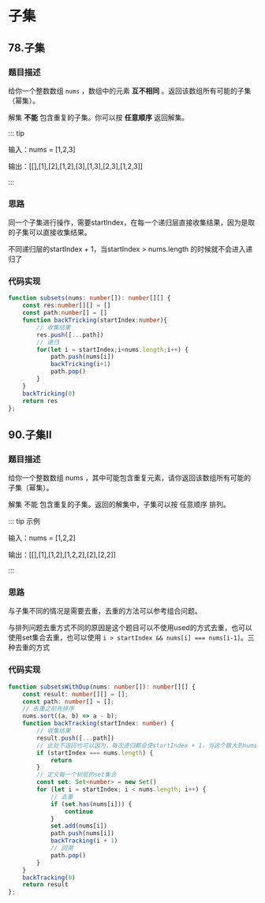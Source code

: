 # 子集
## 78.子集

### 题目描述

给你一个整数数组 `nums` ，数组中的元素 **互不相同** 。返回该数组所有可能的子集（幂集）。

解集 **不能** 包含重复的子集。你可以按 **任意顺序** 返回解集。

::: tip

输入：nums = [1,2,3]

输出：[[],[1],[2],[1,2],[3],[1,3],[2,3],[1,2,3]]

:::

### 思路

同一个子集进行操作，需要startIndex，在每一个递归层直接收集结果，因为是取的子集可以直接收集结果。

不同递归层的startIndex + 1，当startIndex > nums.length 的时候就不会进入递归了

### 代码实现

```ts
function subsets(nums: number[]): number[][] {
    const res:number[][] = []
    const path:number[] = []
    function backTricking(startIndex:number){
        // 收集结果
        res.push([...path])
		// 递归
        for(let i = startIndex;i<nums.length;i++) {
            path.push(nums[i])
            backTricking(i+1)
            path.pop()
        }
    }
    backTricking(0)
    return res
};
```

## 90.子集Ⅱ

### 题目描述

给你一个整数数组 nums ，其中可能包含重复元素，请你返回该数组所有可能的子集（幂集）。

解集 不能 包含重复的子集。返回的解集中，子集可以按 任意顺序 排列。

::: tip 示例

输入：nums = [1,2,2]

输出：[[],[1],[1,2],[1,2,2],[2],[2,2]]

:::

### 思路

与子集不同的情况是需要去重，去重的方法可以参考组合问题。

与排列问题去重方式不同的原因是这个题目可以不使用used的方式去重，也可以使用set集合去重，也可以使用 `i > startIndex && nums[i] === nums[i-1]`。三种去重的方式

### 代码实现

```ts
function subsetsWithDup(nums: number[]): number[][] {
    const result: number[][] = [];
    const path: number[] = [];
    // 去重之前先排序
    nums.sort((a, b) => a - b);
    function backTracking(startIndex: number) {
        // 收集结果
        result.push([...path])
        // 此处不返回也可以因为，每次递归都会使startIndex + 1，当这个数大到nums.length的时候就不会进入递归了。
        if (startIndex === nums.length) {
            return
        }
        // 定义每一个树层的set集合
        const set: Set<number> = new Set()
        for (let i = startIndex; i < nums.length; i++) {
            // 去重
            if (set.has(nums[i])) {
                continue
            }
            set.add(nums[i])
            path.push(nums[i])
            backTracking(i + 1)
            // 回溯
            path.pop()
        }
    }
    backTracking(0)
    return result
};
```